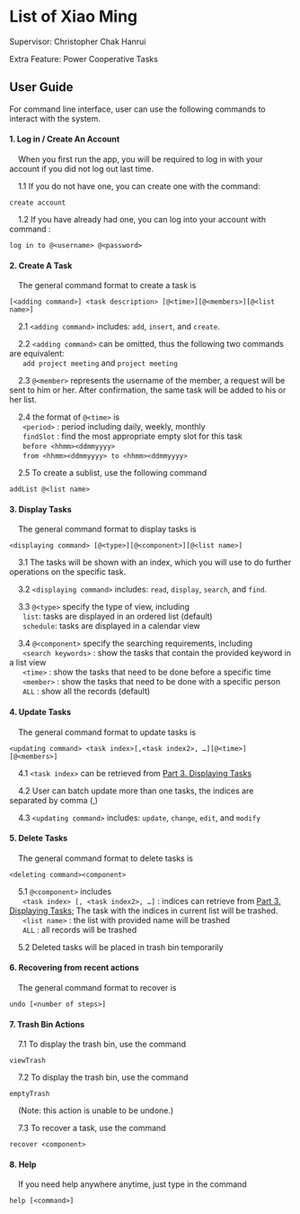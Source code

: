 List of Xiao Ming
===================


Supervisor: 	Christopher Chak Hanrui

Extra Feature: 	Power Cooperative Tasks



User Guide
-------------

For command line interface, user can use the following commands to interact with the system.  
#### 1. Log in / Create An Account
&nbsp;&nbsp;&nbsp;&nbsp;When you first run the app, you will be required to log in with your account if you did not log out last time.
  
&nbsp;&nbsp;&nbsp;&nbsp;1.1 If you do not have one, you can create one with the command:  
```
create account
```  
  
&nbsp;&nbsp;&nbsp;&nbsp;1.2 If you have already had one, you can log into your account with command :  
```
log in to @<username> @<password>
```  


#### 2. Create A Task  
&nbsp;&nbsp;&nbsp;&nbsp;The general command format to create a task is  
```
[<adding command>] <task description> [@<time>][@<members>][@<list name>]
```  
  
&nbsp;&nbsp;&nbsp;&nbsp;2.1 ```<adding command>``` includes: ```add```, ```insert```, and ```create```.  
  
&nbsp;&nbsp;&nbsp;&nbsp;2.2 ```<adding command>``` can be omitted, thus the following two commands are equivalent:  
&nbsp;&nbsp;&nbsp;&nbsp;&nbsp;&nbsp;```add project meeting``` and ```project meeting```  
  
&nbsp;&nbsp;&nbsp;&nbsp;2.3 ```@<member>``` represents the username of the member, a request will be sent to him or her. After confirmation, the same task will be added to his or her list.  
  
&nbsp;&nbsp;&nbsp;&nbsp;2.4 the format of ```@<time>``` is  
&nbsp;&nbsp;&nbsp;&nbsp;&nbsp;&nbsp;```<period>```	: period including daily, weekly, monthly  
&nbsp;&nbsp;&nbsp;&nbsp;&nbsp;&nbsp;```findSlot```	: find the most appropriate empty slot for this task  
&nbsp;&nbsp;&nbsp;&nbsp;&nbsp;&nbsp;```before <hhmm><ddmmyyyy>```  
&nbsp;&nbsp;&nbsp;&nbsp;&nbsp;&nbsp;```from <hhmm><ddmmyyyy> to <hhmm><ddmmyyyy>```  
  
&nbsp;&nbsp;&nbsp;&nbsp;2.5 To create a sublist, use the following command  
```
addList @<list name>
```  


#### 3. Display Tasks 
&nbsp;&nbsp;&nbsp;&nbsp;The general command format to display tasks is  
```
<displaying command> [@<type>][@<component>][@<list name>]
```  
  
&nbsp;&nbsp;&nbsp;&nbsp;3.1 The tasks will be shown with an index, which you will use to do further operations on the specific task.  
  
&nbsp;&nbsp;&nbsp;&nbsp;3.2 ```<displaying command>``` includes: ```read```, ```display```, ```search```, and ```find```.  
  
&nbsp;&nbsp;&nbsp;&nbsp;3.3 ```@<type>``` specify the type of view, including  
&nbsp;&nbsp;&nbsp;&nbsp;&nbsp;&nbsp;```list```: tasks are displayed in an ordered list (default)  
&nbsp;&nbsp;&nbsp;&nbsp;&nbsp;&nbsp;```schedule```: tasks are displayed in a calendar view  
  
&nbsp;&nbsp;&nbsp;&nbsp;3.4 ```@<component>``` specify the searching requirements, including  
&nbsp;&nbsp;&nbsp;&nbsp;&nbsp;&nbsp;```<search keywords>``` : show the tasks that contain the provided keyword in a list view  
&nbsp;&nbsp;&nbsp;&nbsp;&nbsp;&nbsp;```<time>``` : show the tasks that need to be done before a specific time  
&nbsp;&nbsp;&nbsp;&nbsp;&nbsp;&nbsp;```<member>``` : show the tasks that need to be done with a specific person  
&nbsp;&nbsp;&nbsp;&nbsp;&nbsp;&nbsp;```ALL``` : show all the records (default)  


#### 4. Update Tasks  
&nbsp;&nbsp;&nbsp;&nbsp;The general command format to update tasks is  
```
<updating command> <task index>[,<task index2>, …][@<time>][@<members>]
```  
  
&nbsp;&nbsp;&nbsp;&nbsp;4.1 ```<task index>``` can be retrieved from [Part 3. Displaying Tasks](#3-display-tasks)  
  
&nbsp;&nbsp;&nbsp;&nbsp;4.2 User can batch update more than one tasks, the indices are separated by comma (,)  
  
&nbsp;&nbsp;&nbsp;&nbsp;4.3 ```<updating command>``` includes: ```update```, ```change```, ```edit```, and ```modify```  


#### 5. Delete Tasks  
&nbsp;&nbsp;&nbsp;&nbsp;The general command format to delete tasks is  
```
<deleting command><component>
```  
  
&nbsp;&nbsp;&nbsp;&nbsp;5.1 ```@<component>``` includes  
&nbsp;&nbsp;&nbsp;&nbsp;&nbsp;&nbsp;```<task index> [, <task index2>, …]``` : indices can retrieve from [Part 3. Displaying Tasks](#3-display-tasks); The task with the indices in current list will be trashed.  
&nbsp;&nbsp;&nbsp;&nbsp;&nbsp;&nbsp;```<list name>``` : the list with provided name will be trashed  
&nbsp;&nbsp;&nbsp;&nbsp;&nbsp;&nbsp;```ALL``` : all records will be trashed  
  
&nbsp;&nbsp;&nbsp;&nbsp;5.2 Deleted tasks will be placed in trash bin temporarily  


#### 6. Recovering from recent actions  
&nbsp;&nbsp;&nbsp;&nbsp;The general command format to recover is  
```
undo [<number of steps>]
```  


#### 7. Trash Bin Actions  
  
&nbsp;&nbsp;&nbsp;&nbsp;7.1 To display the trash bin, use the command  
```
viewTrash
```  

&nbsp;&nbsp;&nbsp;&nbsp;7.2 To display the trash bin, use the command  
```
emptyTrash
```  
&nbsp;&nbsp;&nbsp;&nbsp;(Note: this action is unable to be undone.)  

&nbsp;&nbsp;&nbsp;&nbsp;7.3 To recover a task, use the command  
```
recover <component>
```


#### 8. Help  
&nbsp;&nbsp;&nbsp;&nbsp;If you need help anywhere anytime, just type in the command  
```
help [<command>]
```  
  
